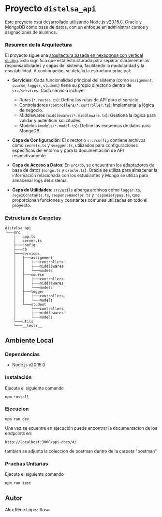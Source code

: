 # Proyecto `distelsa_api`

Este proyecto está desarrollado utilizando Node.js v20.15.0, Oracle y MongoDB como base de datos, con un enfoque en administrar cursos y asignaciones de alumnos.

### Resumen de la Arquitectura

El proyecto sigue una [arquitectura basada en hexágonos con vertical slicing](https://medium.com/@jjmayorgaq/clean-architecture-architecture-hexagonal-8f6d45c5039a). Esto significa que está estructurado para separar claramente las responsabilidades y capas del sistema, facilitando la modularidad y la escalabilidad. A continuación, se detalla la estructura principal:

- **Servicios**: Cada funcionalidad principal del sistema (como `assignment`, `course`, `logger`, `student`) tiene su propio directorio dentro de `src/services`. Cada servicio incluye:
  - Rutas (`*.routes.ts`): Define las rutas de API para el servicio.
  - Controladores (`controllers/*.controller.ts`): Implementa la lógica de negocio.
  - Middlewares (`middlewares/*.middleware.ts`): Gestiona la lógica para validar y autenticar solicitudes.
  - Modelos (`models/*.model.ts`): Define los esquemas de datos para MongoDB.

- **Capa de Configuración**: El directorio `src/config` contiene archivos como `secrets.ts` y `swagger.ts`, utilizados para configuraciones específicas del entorno y para la documentación de API respectivamente.

- **Capa de Acceso a Datos**: En `src/db`, se encuentran los adaptadores de base de datos (`mongo.ts` y `oracle.ts`). Oracle se utiliza para almacenar la información relacionada con los estudiantes y Mongo se utiliza para almacenar logs del sistema.

- **Capa de Utilidades**: `src/utils` alberga archivos como `logger.ts`, `regexConstants.ts`, `responseHandler.ts` y `responseTypes.ts`, que proporcionan funciones y constantes comunes utilizadas en todo el proyecto.

### Estructura de Carpetas

```
distelsa_api
└───src
    │   app.ts
    │   server.ts
    ├───config
    ├───db
    ├───services
    │   ├───assignment
    │   │   ├───controllers
    │   │   ├───middlewares
    │   │   └───models
    │   ├───course
    │   │   ├───controllers
    │   │   ├───middlewares
    │   │   └───models
    │   ├───logger
    │   │   ├───controllers
    │   │   └───models
    │   └───student
    │       ├───controllers
    │       ├───middlewares
    │       └───models
    └───utils
    └───__tests__
```

## Ambiente Local
### Dependencias
- Node.js v20.15.0
### Instalación
Ejecuta el siguiente comando
```
npm install
```
### Ejecucion
```
npm run dev
```

Una vez se ecuentre en ejecución puede encontrar la documentacion de los endpoints en:
```
http://localhost:3000/api-docs/#/
```
tambien se adjunta la coleccion de postman dentro de la carpeta "postman"

### Pruebas Unitarias
Ejecuta el siguiente comando
```
npm run test
```

## Autor
Alex Réne López Rosa